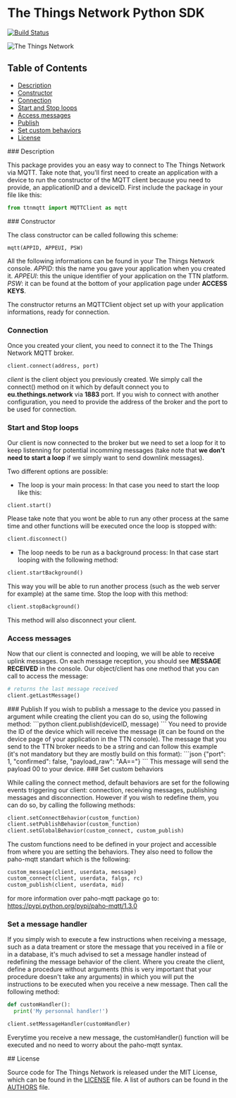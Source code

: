 # The Things Network Python SDK

[![Build Status](https://travis-ci.org/TheThingsNetwork/python-app-sdk.svg?branch=master)](https://travis-ci.org/TheThingsNetwork/python-app-sdk)

![The Things Network](https://thethings.blob.core.windows.net/ttn/logo.svg)

## Table of Contents
* [Description](#description)
* [Constructor](#constructor)
* [Connection](#connection)
* [Start and Stop loops](#start_and_stop)
* [Access messages](#access_msg)
* [Publish](#publish)
* [Set custom behaviors](#custom_behaviors)
* [License](#license)

<a name="description"/>
### Description

This package provides you an easy way to connect to The Things Network via MQTT. Take note that, you'll first need to create an application with a device to run the constructor of the MQTT client because you need to provide, an applicationID and a deviceID.
First include the package in your file like this:
```python
from ttnmqtt import MQTTClient as mqtt
```
<a name="constructor"/>
### Constructor

The class constructor can be called following this scheme:
```python
mqtt(APPID, APPEUI, PSW)
```
All the following informations can be found in your The Things Network console.
*APPID*: this the name you gave your application when you created it.
*APPEUI*: this the unique identifier of your application on the TTN platform.
*PSW*: it can be found at the bottom of your application page under **ACCESS KEYS**.

The constructor returns an MQTTClient object set up with your application informations, ready for connection.
<a name="connection"/>
### Connection

Once you created your client, you need to connect it to the The Things Network MQTT broker.
```python
client.connect(address, port)
```
*client* is the client object you previously created. We simply call the connect() method on it which by default connect you to **eu.thethings.network** via **1883** port.
If you wish to connect with another configuration, you need to provide the address of the broker and the port to be used for connection.
<a name="start_and_stop"/>
### Start and Stop loops

Our client is now connected to the broker but we need to set a loop for it to keep listenning for potential incomming messages (take note that **we don't need to start a loop** if we simply want to send downlink messages).

Two different options are possible:
* The loop is your main process:
In that case you need to start the loop like this:
```python
client.start()
```
Please take note that you wont be able to run any other process at the same time and other functions will be executed once the loop is stopped with:
```python
client.disconnect()
```
* The loop needs to be run as a background process:
In that case start looping with the following method:
```python
client.startBackground()
```
This way you will be able to run another process (such as the web server for example) at the same time.
Stop the loop with this method:
```python
client.stopBackground()
```
This method will also disconnect your client.
<a name="access_msg"/>
### Access messages

Now that our client is connected and looping, we will be able to receive uplink messages. On each message reception, you should see **MESSAGE RECEIVED** in the console.
Our object/client has one method that you can call to access the message:
```python
# returns the last message received
client.getLastMessage()
```
<a name="publish"/>
### Publish
If you wish to publish a message to the device you passed in argument while creating the client you can do so, using the following method:
```python
client.publish(deviceID, message)
```
You need to provide the ID of the device which will receive the message (it can be found on the device page of your application in the TTN console).
The message that you send to the TTN broker needs to be a string and can follow this example (it's not mandatory but they are mostly build on this format):
 ```json
 {"port": 1, "confirmed": false, "payload_raw": "AA=="}
 ```
 This message will send the payload 00 to your device.
<a name="custom_behaviors"/>
### Set custom behaviors

While calling the connect method, default behaviors are set for the following events triggering our client: connection, receiving messages, publishing messages and disconnection. However if you wish to redefine them, you can do so, by calling the following methods:
```python
client.setConnectBehavior(custom_function)
client.setPublishBehavior(custom_function)
client.setGlobalBehavior(custom_connect, custom_publish)
```
The custom functions need to be defined in your project and accessible from where you are setting the behaviors. They also need to follow the paho-mqtt standart which is the following:
```python
custom_message(client, userdata, message)
custom_connect(client, userdata, falgs, rc)
custom_publish(client, userdata, mid)
```
for more information over paho-mqtt package go to: https://pypi.python.org/pypi/paho-mqtt/1.3.0

### Set a message handler

If you simply wish to execute a few instructions when receiving a message, such as a data treament or store the message that you received in a file or in a database, it's much advised to set a message handler instead of redefining the message behavior of the client.
Where you create the client, define a procedure without arguments (this is very important that your procedure doesn't take any arguments) in which you will put the instructions to be executed when you receive a new message. Then call the following method:
```python
def customHandler():
  print('My personnal handler!')

client.setMessageHandler(customHandler)
```
Everytime you receive a new message, the customHandler() function will be executed and no need to worry about the paho-mqtt syntax.

<a name="license"/>
## License

Source code for The Things Network is released under the MIT License, which can be found in the [LICENSE](LICENSE) file. A list of authors can be found in the [AUTHORS](AUTHORS) file.
